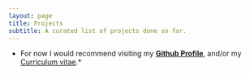 ```yaml
---
layout: page
title: Projects
subtitle: A curated list of projects done so far.
---
```




* For now I would recommend visiting my [__Github Profile__](https://github.com/sans242), and/or my [Curriculum vitae](/assets/docs/cv.pdf).*
